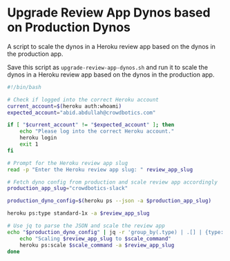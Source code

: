 # Upgrade Review App Dynos based on Production Dynos

A script to scale the dynos in a Heroku review app based on the dynos in the production app.

Save this script as `upgrade-review-app-dynos.sh` and run it to scale the dynos in a Heroku review app based on the dynos in the production app.

```bash
#!/bin/bash

# Check if logged into the correct Heroku account
current_account=$(heroku auth:whoami)
expected_account="abid.abdullah@crowdbotics.com"

if [ "$current_account" != "$expected_account" ]; then
    echo "Please log into the correct Heroku account."
    heroku login
    exit 1
fi

# Prompt for the Heroku review app slug
read -p "Enter the Heroku review app slug: " review_app_slug

# Fetch dyno config from production and scale review app accordingly
production_app_slug="crowdbotics-slack"

production_dyno_config=$(heroku ps --json -a $production_app_slug)

heroku ps:type standard-1x -a $review_app_slug

# Use jq to parse the JSON and scale the review app
echo "$production_dyno_config" | jq -r 'group_by(.type) | .[] | {type: .[0].type, count: length, size: .[0].size} | "\(.type)=\(.count):\(.size)"' | while read scale_command; do
    echo "Scaling $review_app_slug to $scale_command"
    heroku ps:scale $scale_command -a $review_app_slug
done
```